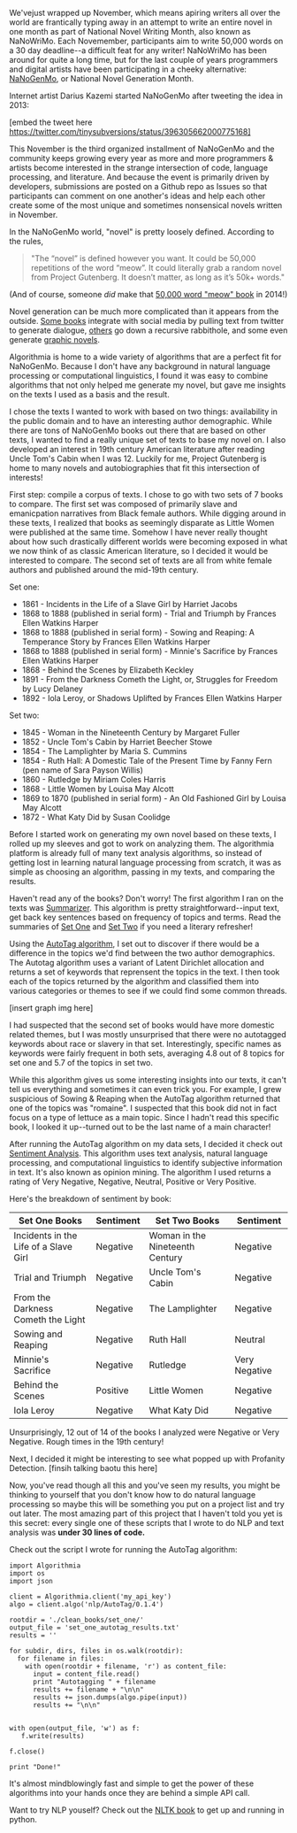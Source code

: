 We'vejust wrapped up November, which means apiring writers all over the world are frantically typing away in an attempt to write an entire novel in one month as part of National Novel Writing Month, also known as NaNoWriMo. Each Novemember, participants aim to write 50,000 words on a 30 day deadline--a difficult feat for any writer! NaNoWriMo has been around for quite a long time, but for the last couple of years programmers and digital artists have been participating in a cheeky alternative: [NaNoGenMo](https://github.com/dariusk/NaNoGenMo-2015), or National Novel Generation Month.

Internet artist Darius Kazemi started NaNoGenMo after tweeting the idea in 2013:

[embed the tweet here https://twitter.com/tinysubversions/status/396305662000775168]

This November is the third organized installment of NaNoGenMo and the community keeps growing every year as more and more programmers & artists become interested in the strange intersection of code, language processing, and literature. And because the event is primarily driven by developers, submissions are posted on a Github repo as Issues so that participants can comment on one another's ideas and help each other create some of the most unique and sometimes nonsensical novels written in November.

In the NaNoGenMo world, "novel" is pretty loosely defined. According to the rules,

> "The “novel” is defined however you want. It could be 50,000 repetitions of the word “meow”. It could literally grab a random novel from Project Gutenberg. It doesn’t matter, as long as it’s 50k+ words."

(And of course, someone *did* make that [50,000 word "meow" book](https://github.com/dariusk/NaNoGenMo-2014/issues/50) in 2014!)

Novel generation can be much more complicated than it appears from the outside. [Some books](https://github.com/dariusk/NaNoGenMo-2014/issues/51) integrate with social media by pulling text from twitter to generate dialogue, [others](https://github.com/samcoppini/Definition-book) go down a recursive rabbithole, and some even generate [graphic novels](http://gregborenstein.com/comics/generated_detective/1/).

Algorithmia is home to a wide variety of algorithms that are a perfect fit for NaNoGenMo. Because I don't have any background in natural language processing or computational linguistics, I found it was easy to combine algorithms that not only helped me generate my novel, but gave me insights on the texts I used as a basis and the result.

I chose the texts I wanted to work with based on two things: availability in the public domain and to have an interesting author demographic. While there are tons of NaNoGenMo books out there that are based on other texts, I wanted to find a really unique set of texts to base my novel on. I also developed an interest in 19th century American literature after reading Uncle Tom's Cabin when I was 12. Luckily for me, Project Gutenberg is home to many novels and autobiographies that fit this intersection of interests!

First step: compile a corpus of texts. I chose to go with two sets of 7 books to compare. The first set was composed of primarily slave and emanicpation narratives from Black female authors. While digging around in these texts, I realized that books as seemingly disparate as Little Women were published at the same time. Somehow I have never really thought about how such drastically different worlds were becoming exposed in what we now think of as classic American literature, so I decided it would be interested to compare. The second set of texts are all from white female authors and published around the mid-19th century.

Set one:
* 1861 - Incidents in the Life of a Slave Girl by Harriet Jacobs
* 1868 to 1888 (published in serial form) - Trial and Triumph by Frances Ellen Watkins Harper
* 1868 to 1888 (published in serial form) - Sowing and Reaping: A Temperance Story by Frances Ellen Watkins Harper
* 1868 to 1888 (published in serial form) - Minnie's Sacrifice by Frances Ellen Watkins Harper
* 1868 - Behind the Scenes by Elizabeth Keckley
* 1891 - From the Darkness Cometh the Light, or, Struggles for Freedom by Lucy Delaney
* 1892 - Iola Leroy, or Shadows Uplifted by Frances Ellen Watkins Harper

Set two:
* 1845 - Woman in the Nineteenth Century by Margaret Fuller
* 1852 - Uncle Tom's Cabin by Harriet Beecher Stowe
* 1854 - The Lamplighter by Maria S. Cummins
* 1854 - Ruth Hall: A Domestic Tale of the Present Time by Fanny Fern (pen name of Sara Payson Willis)
* 1860 - Rutledge by Miriam Coles Harris
* 1868 - Little Women by Louisa May Alcott
* 1869 to 1870 (published in serial form) - An Old Fashioned Girl by Louisa May Alcott
* 1872 - What Katy Did by Susan Coolidge

Before I started work on generating my own novel based on these texts, I rolled up my sleeves and got to work on analyzing them. The algorithmia platform is already full of many text analysis algorithms, so instead of getting lost in learning natural language processing from scratch, it was as simple as choosing an algorithm, passing in my texts, and comparing the results.

Haven't read any of the books? Don't worry! The first algorithm I ran on the texts was [Summarizer](https://algorithmia.com/algorithms/nlp/Summarizer). This algorithm is pretty straightforward--input text, get back key sentences based on frequency of topics and terms. Read the summaries of [Set One](https://github.com/lizrush/NaNoGenMo2015/blob/master/results/set_one_summarizer_results.txt) and [Set Two](https://github.com/lizrush/NaNoGenMo2015/blob/master/results/set_two_summarizer_results.txt) if you need a literary refresher!

Using the [AutoTag algorithm](https://algorithmia.com/algorithms/nlp/AutoTag), I set out to discover if there would be a difference in the topics we'd find between the two author demographics. The Autotag algorithm uses a variant of Latent Dirichlet allocation and returns a set of keywords that reprensent the topics in the text. I then took each of the topics returned by the algorithm and classified them into various categories or themes to see if we could find some common threads.

[insert graph img here]

I had suspected that the second set of books would have more domestic related themes, but I was mostly unsurprised that there were no autotagged keywords about race or slavery in that set. Interestingly, specific names as keywords were fairly frequent in both sets, averaging 4.8 out of 8 topics for set one and 5.7 of the topics in set two.

While this algorithm gives us some interesting insights into our texts, it can't tell us everything and sometimes it can even trick you. For example, I grew suspicious of Sowing & Reaping when the AutoTag algorithm returned that one of the topics was "romaine". I suspected that this book did not in fact focus on a type of lettuce as a main topic. Since I hadn't read this specific book, I looked it up--turned out to be the last name of a main character!

After running the AutoTag algorithm on my data sets, I decided it check out [Sentiment Analysis](https://algorithmia.com/algorithms/nlp/SentimentAnalysis). This algorithm uses text analysis, natural language processing, and computational linguistics to identify subjective information in text. It's also known as opinion mining. The algorithm I used returns a rating of Very Negative, Negative, Neutral, Positive or Very Positive.

Here's the breakdown of sentiment by book:

| Set One Books | Sentiment | Set Two Books | Sentiment |
|---|---|---|---|
|Incidents in the Life of a Slave Girl | Negative|Woman in the Nineteenth Century|Negative|
|Trial and Triumph|Negative|Uncle Tom's Cabin|Negative|
|From the Darkness Cometh the Light|Negative|The Lamplighter|Negative|
|Sowing and Reaping|Negative|Ruth Hall|Neutral|
|Minnie's Sacrifice|Negative|Rutledge|Very Negative|
|Behind the Scenes|Positive|Little Women|Negative|
|Iola Leroy|Negative| What Katy Did|Negative|

Unsurprisingly, 12 out of 14 of the books I analyzed were Negative or Very Negative. Rough times in the 19th century!

Next, I decided it might be interesting to see what popped up with Profanity Detection. [finsih talking baotu this here]

Now, you've read though all this and you've seen my results, you might be thinking to yourself that you don't know how to do natural language processing so maybe this will be something you put on a project list and try out later. The most amazing part of this project that I haven't told you yet is this secret: every single one of these scripts that I wrote to do NLP and text analysis was **under 30 lines of code.**

Check out the script I wrote for running the AutoTag algorithm:

```
import Algorithmia
import os
import json

client = Algorithmia.client('my_api_key')
algo = client.algo('nlp/AutoTag/0.1.4')

rootdir = './clean_books/set_one/'
output_file = 'set_one_autotag_results.txt'
results = ''

for subdir, dirs, files in os.walk(rootdir):
  for filename in files:
    with open(rootdir + filename, 'r') as content_file:
      input = content_file.read()
      print "Autotagging " + filename
      results += filename + "\n\n"
      results += json.dumps(algo.pipe(input))
      results += "\n\n"


with open(output_file, 'w') as f:
   f.write(results)

f.close()

print "Done!"
```

It's almost mindblowingly fast and simple to get the power of these algorithms into your hands once they are behind a simple API call.




Want to try NLP youself? Check out the [NLTK book](http://www.nltk.org/book/) to get up and running in python.

